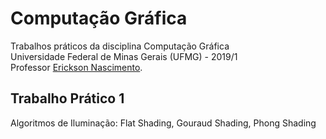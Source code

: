 # Computação Gráfica
Trabalhos práticos da disciplina Computação Gráfica  
Universidade Federal de Minas Gerais (UFMG) - 2019/1  
Professor [Erickson Nascimento](https://www.dcc.ufmg.br/dcc/?q=pt-br/node/209).

## Trabalho Prático 1
Algoritmos de Iluminação: Flat Shading, Gouraud Shading, Phong Shading
